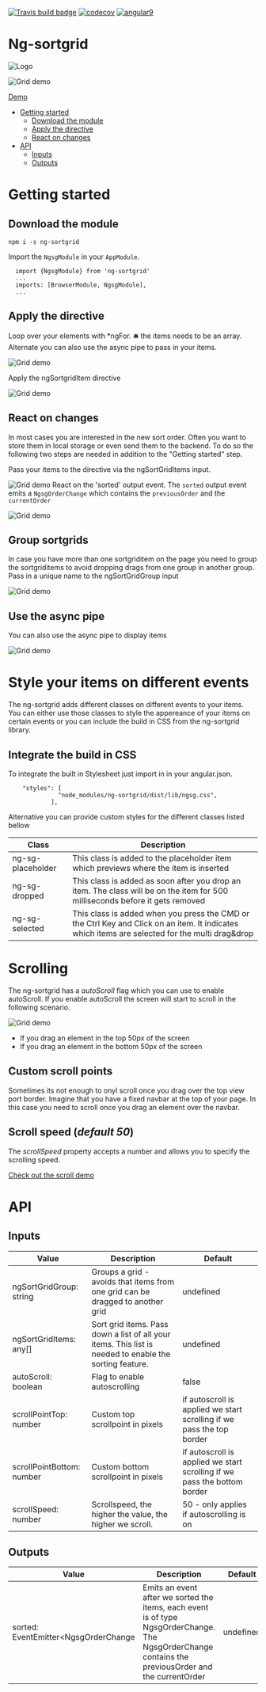 [![Travis build badge](https://img.shields.io/travis/kreuzerk/ng-sortgrid.svg)](https://travis-ci.org/kreuzerk/ng-sortgrid)
[![codecov](https://codecov.io/gh/kreuzerk/ng-sortgrid/branch/master/graph/badge.svg)](https://codecov.io/gh/kreuzerk/ng-sortgrid)
[![angular9](https://img.shields.io/badge/angular%209%20ready-true-green.svg)]()

# Ng-sortgrid

![Logo](https://raw.githubusercontent.com/kreuzerk/ng-sortgrid/master/projects/ng-sortgrid-demo/src/assets/ng-sortgrid-logo.png)

![Grid demo](https://raw.githubusercontent.com/kreuzerk/ng-sortgrid/master/projects/ng-sortgrid-demo/src/assets/grid-demo.gif)

[Demo](https://kreuzerk.github.io/ng-sortgrid/)

- [Getting started](#getting-started)
  - [Download the module](#download-the-module)
  - [Apply the directive](#apply-the-directive)
  - [React on changes](#react-on-changes)
- [API](#api)
  - [Inputs](#inputs)
  - [Outputs](#outputs)

# Getting started
## Download the module

```
npm i -s ng-sortgrid
```

Import the ```NgsgModule``` in your ```AppModule```.

```
  import {NgsgModule} from 'ng-sortgrid'
  ...
  imports: [BrowserModule, NgsgModule],
  ...
```

## Apply the directive
Loop over your elements with *ngFor. 🛎️ the items needs to be an array. Alternate you can also use the async pipe to pass in your items.

![Grid demo](https://raw.githubusercontent.com/kreuzerk/ng-sortgrid/master/projects/ng-sortgrid-demo/src/assets/gs1.png)

Apply the ngSortgridItem directive

![Grid demo](https://raw.githubusercontent.com/kreuzerk/ng-sortgrid/master/projects/ng-sortgrid-demo/src/assets/gs2.png)

## React on changes
In most cases you are interested in the new sort order. Often you want to store them in local storage or even send them to the backend. To do so the following two steps are needed in addition to the "Getting started" step.

Pass your items to the directive via the ngSortGridItems input.

![Grid demo](https://raw.githubusercontent.com/kreuzerk/ng-sortgrid/master/projects/ng-sortgrid-demo/src/assets/gs3.png)
React on the 'sorted' output event. The `sorted` output event emits a `NgsgOrderChange` which contains the `previousOrder` and the `currentOrder`

![Grid demo](https://raw.githubusercontent.com/kreuzerk/ng-sortgrid/master/projects/ng-sortgrid-demo/src/assets/gs4.png)

## Group sortgrids
In case you have more than one sortgriditem on the page you need to group the sortgriditems to avoid dropping drags from one group in another group.
Pass in a unique name to the ngSortGridGroup input

![Grid demo](https://raw.githubusercontent.com/kreuzerk/ng-sortgrid/master/projects/ng-sortgrid-demo/src/assets/gs5.png)

## Use the async pipe
You can also use the async pipe to display items

![Grid demo](https://raw.githubusercontent.com/kreuzerk/ng-sortgrid/master/projects/ng-sortgrid-demo/src/assets/gs6.png)

# Style your items on different events
The ng-sortgrid adds different classes on different events to your items. You can either use those classes to style the appereance
of your items on certain events or you can include the build in CSS from the ng-sortgrid library.

## Integrate the build in CSS
To integrate the built in Stylesheet just import in in your angular.json.

```
    "styles": [
              "node_modules/ng-sortgrid/dist/lib/ngsg.css",
            ],
```

Alternative you can provide custom styles for the different classes listed bellow

| Class             | Description                                                                                                                                    |
|-------------------|------------------------------------------------------------------------------------------------------------------------------------------------|
| ng-sg-placeholder | This class is added to the placeholder item which previews where the item is inserted                                                          |
| ng-sg-dropped     | This class is added as soon after you drop an item. The class will be on the item for 500 milliseconds before it gets removed                  |
| ng-sg-selected    | This class is added when you press the CMD or the Ctrl Key and Click on an item. It indicates which items are selected for the multi drag&drop |

# Scrolling
The ng-sortgrid has a *autoScroll* flag which you can use to enable autoScroll. If you enable autoScroll the screen will start to scroll 
in the following scenario. 

![Grid demo](https://raw.githubusercontent.com/kreuzerk/ng-sortgrid/master/projects/ng-sortgrid-demo/src/assets/scrolling.png)

- If you drag an element in the top 50px of the screen
- If you drag an element in the bottom 50px of the screen

## Custom scroll points
Sometimes its not enough to onyl scroll once you drag over the top view port border. Imagine that you have a fixed navbar 
at the top of your page. In this case you need to scroll once you drag an element over the navbar.

## Scroll speed (*default 50*)
The *scrollSpeed* property accepts a number and allows you to specify the scrolling speed.

[Check out the scroll demo](https://kreuzerk.github.io/ng-sortgrid/scrolling)

# API

## Inputs
| Value             | Description                                                                                                                                    | Default|
|-------------------|------------------------------------------------------------------------------------------------------------------------------------------------|--------|
| ngSortGridGroup: string | Groups a grid - avoids that items from one grid can be dragged to another grid                                                         |undefined|
| ngSortGridItems: any[] | Sort grid items. Pass down a list of all your items. This list is needed to enable the sorting feature.|undefined|
| autoScroll: boolean | Flag to enable autoscrolling|false|
| scrollPointTop: number | Custom top scrollpoint in pixels|if autoscroll is applied we start scrolling if we pass the top border|
| scrollPointBottom: number | Custom bottom scrollpoint in pixels|if autoscroll is applied we start scrolling if we pass the bottom border|
| scrollSpeed: number | Scrollspeed, the higher the value, the higher we scroll.|50 - only applies if autoscrolling is on|

## Outputs
| Value             | Description                                                                                                                                    | Default|
|-------------------|------------------------------------------------------------------------------------------------------------------------------------------------|--------|
| sorted: EventEmitter<NgsgOrderChange<T> | Emits an event after we sorted the items, each event is of type NgsgOrderChange. The NgsgOrderChange contains the previousOrder and the currentOrder                                                         |undefined|
